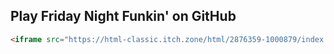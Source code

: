 ## Play Friday Night Funkin' on GitHub

```html
<iframe src="https://html-classic.itch.zone/html/2876359-1000879/index.html" style="width:100%; height:100%; border:none;"></iframe>
